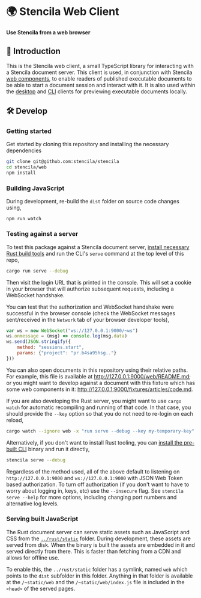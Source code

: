 # 🌍 Stencila Web Client

**Use Stencila from a web browser**

## 👋 Introduction

This is the Stencila web client, a small TypeScript library for interacting with a Stencila document server. This client is used, in conjunction with Stencila [web components](https://github.com/stencila/designa#-designa), to enable readers of published executable documents to be able to start a document session and interact with it. It is also used within the [desktop](https://github.com/stencila/stencila/tree/master/desktop#readme) and [CLI](https://github.com/stencila/stencila/tree/master/clie#readme) clients for previewing executable documents locally.

## 🛠️ Develop

### Getting started

Get started by cloning this repository and installing the necessary dependencies

```sh
git clone git@github.com:stencila/stencila
cd stencila/web
npm install
```

### Building JavaScript

During development, re-build the `dist` folder on source code changes using,

```
npm run watch
```

### Testing against a server

To test this package against a Stencila document server, [install necessary Rust build tools](https://rustup.rs/) and run the CLI's `serve` command at the top level of this repo,

```sh
cargo run serve --debug
```

Then visit the login URL that is printed in the console. This will set a cookie in your browser that will authorize subsequent requests, including a WebSocket handshake.

You can test that the authorization and WebSocket handshake were successful in the browser console (check the WebSocket messages sent/received in the `Network` tab of your browser developer tools),

```js
var ws = new WebSocket("ws://127.0.0.1:9000/~ws")
ws.onmessage = (msg) => console.log(msg.data)
ws.send(JSON.stringify({
    method: "sessions.start",
    params: {"project": "pr.b4sa95hsg.."}
}))
```

You can also open documents in this repository using their relative paths. For example, this file is available at http://127.0.0.1:9000/web/README.md; or you might want to develop against a document with this fixture which has some web components in it: http://127.0.0.1:9000/fixtures/articles/code.md.

If you are also developing the Rust server, you might want to use `cargo watch` for automatic recompiling and running of that code. In that case, you should provide the `--key` option so that you do not need to re-login on each reload,

```sh
cargo watch --ignore web -x "run serve --debug --key my-temporary-key"
```

Alternatively, if you don't want to install Rust tooling, you can [install the pre-built CLI](https://github.com/stencila/stencila/tree/master/cli#-install) binary and run it directly,

```sh
stencila serve --debug
```

Regardless of the method used, all of the above default to listening on `http://127.0.0.1:9000` and `ws://127.0.0.1:9000` with JSON Web Token based authorization. To turn off authorization (if you don't want to have to worry about logging in, keys, etc) use the `--insecure` flag. See `stencila serve --help` for more options, including changing port numbers and alternative log levels.

### Serving built JavaScript

The Rust document server can serve static assets such as JavaScript and CSS from the [`../rust/static`](../rust/static) folder. During development, these assets are served from disk. When the binary is built the assets are embedded in it and served directly from there. This is faster than fetching from a CDN and allows for offline use.

To enable this, the `../rust/static` folder has a symlink, named `web` which points to the `dist` subfolder in this folder. Anything in that folder is available at the `/~static/web` and the `/~static/web/index.js` file is included in the `<head>` of the served pages.
